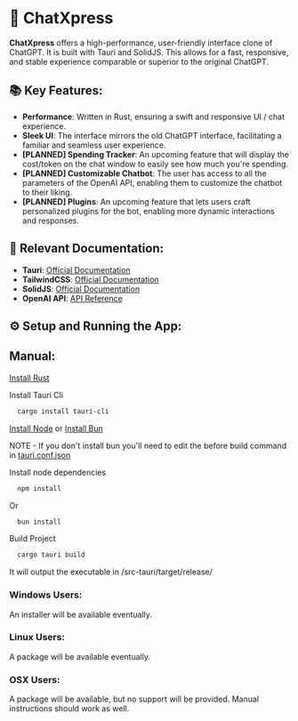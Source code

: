 # 🚀 ChatXpress

**ChatXpress** offers a high-performance, user-friendly interface clone of ChatGPT. It is built with Tauri and SolidJS. This allows for a fast, responsive, and stable experience comparable or superior to the original ChatGPT.



## 📚 Key Features:

- **Performance**: Written in Rust, ensuring a swift and responsive UI / chat experience.
- **Sleek UI**: The interface mirrors the old ChatGPT interface, facilitating a familiar and seamless user experience.
- **[PLANNED] Spending Tracker**: An upcoming feature that will display the cost/token on the chat window to easily see how much you're spending.
- **[PLANNED] Customizable Chatbot**: The user has access to all the parameters of the OpenAI API, enabling them to customize the chatbot to their liking.
- **[PLANNED] Plugins**: An upcoming feature that lets users craft personalized plugins for the bot, enabling more dynamic interactions and responses.

## 📘 Relevant Documentation:

- **Tauri**: [Official Documentation](https://tauri.app/v1/guides/)
- **TailwindCSS**: [Official Documentation](https://tailwindcss.com/)
- **SolidJS**: [Official Documentation](https://www.solidjs.com/guides/getting-started)
- **OpenAI API**: [API Reference](https://beta.openai.com/docs/api-reference/introduction)

## ⚙️ Setup and Running the App:

## Manual:
[Install Rust](https://www.rust-lang.org/tools/install)

Install Tauri Cli
```bash
  cargo install tauri-cli
```
[Install Node](https://nodejs.org/en/download) or [Install Bun](https://bun.sh/docs/installation)

NOTE - If you don't install bun you'll need to edit the before build command in [tauri.conf.json](./src-tauri/tauri.conf.json)

Install node dependencies
```bash
  npm install
```
Or

```bash
  bun install
```

Build Project
```bash
  cargo tauri build
```

It will output the executable in /src-tauri/target/release/

### Windows Users:

An installer will be available eventually.

### Linux Users:

A package will be available eventually.

### OSX Users:

A package will be available, but no support will be provided. Manual instructions should work as well.



